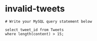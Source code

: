 
  # invalid-tweets

  ```mysql
  # Write your MySQL query statement below

select tweet_id from Tweets
where length(content) > 15;
  ```
  